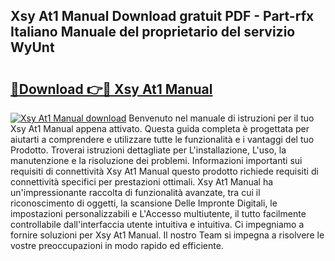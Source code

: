 ## Xsy At1 Manual Download gratuit PDF - Part-rfx Italiano Manuale del proprietario del servizio WyUnt

# <h2><a href="http://dfesc8p.blite.top/?on=Xsy+At1+Manual">🔗Download 👉🔴 Xsy At1 Manual</a></h2>

[![Xsy At1 Manual download](https://i.imgur.com/lujVjoI.png)](http://dfesc8p.blite.top/?on=Xsy+At1+Manual)
Benvenuto nel manuale di istruzioni per il tuo Xsy At1 Manual appena attivato. Questa guida completa è progettata per aiutarti a comprendere e utilizzare tutte le funzionalità e i vantaggi del tuo Prodotto. Troverai istruzioni dettagliate per L'installazione, L'uso, la manutenzione e la risoluzione dei problemi. Informazioni importanti sui requisiti di connettività Xsy At1 Manual questo prodotto richiede requisiti di connettività specifici per prestazioni ottimali. Xsy At1 Manual ha un'impressionante raccolta di funzionalità avanzate, tra cui il riconoscimento di oggetti, la scansione Delle Impronte Digitali, le impostazioni personalizzabili e L'Accesso multiutente, il tutto facilmente controllabile dall'interfaccia utente intuitiva e intuitiva. Ci impegniamo a fornire soluzioni per Xsy At1 Manual. Il nostro Team si impegna a risolvere le vostre preoccupazioni in modo rapido ed efficiente.
